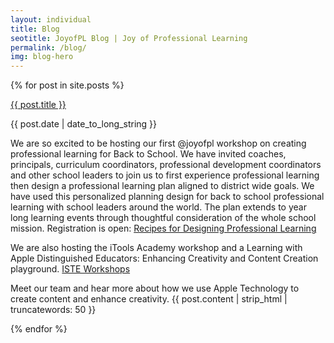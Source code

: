 ```yaml
---
layout: individual
title: Blog
seotitle: JoyofPL Blog | Joy of Professional Learning
permalink: /blog/
img: blog-hero
---
```


{% for post in site.posts %}
<div class="post-area">
  <a href="{{ post.url | prepend: site.baseurl }}" class="bold">{{ post.title }}</a>
  <p class="post-date">{{ post.date | date_to_long_string }}</p>
  <p>We are so excited to be hosting our first @joyofpl workshop on creating professional learning for Back to School. We have invited coaches, principals, curriculum coordinators, professional development coordinators and other school leaders to join us to first experience professional learning  then design a professional learning plan aligned to district wide goals. We have used this personalized planning design for back to school professional learning with school leaders around the world. The plan extends to year long learning events through thoughtful consideration of the whole school mission. Registration is open: <a href="https://conference.iste.org/2017/program/search/detail_session.php?id=108675817">Recipes for Designing Professional Learning</a>
  <p> We are also hosting the iTools Academy workshop and a Learning with Apple Distinguished Educators: Enhancing Creativity and Content Creation playground. <a href="https://conference.iste.org/2017/program/search/detail_session.php?id=108635050">ISTE Workshops</a>
      <div>
    <div>
  <div>
<div>
   <p> Meet our team and hear more about how we use Apple Technology to create content and enhance creativity.
    {{ post.content | strip_html | truncatewords: 50 }}
  <p>
      <div>
    <div>
  <div>
<div>
{% endfor %}
